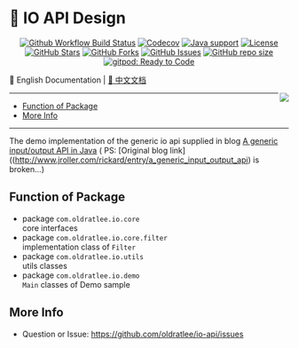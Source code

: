 # 📐 IO API Design

<p align="center">
<a href="https://github.com/oldratlee/io-api/actions/workflows/ci.yaml"><img src="https://img.shields.io/github/actions/workflow/status/oldratlee/io-api/ci.yaml?branch=main&logo=github&logoColor=white" alt="Github Workflow Build Status"></a>
<a href="https://app.codecov.io/gh/oldratlee/io-api/tree/main"><img src="https://img.shields.io/codecov/c/github/oldratlee/io-api/main?logo=codecov&logoColor=white" alt="Codecov"></a>
<a href="https://openjdk.java.net/"><img src="https://img.shields.io/badge/Java-8+-339933?logo=openjdk&logoColor=white" alt="Java support"></a>
<a href="https://www.apache.org/licenses/LICENSE-2.0.html"><img src="https://img.shields.io/github/license/oldratlee/io-api?color=4D7A97&logo=apache" alt="License"></a>
<a href="https://github.com/oldratlee/io-api/stargazers"><img src="https://img.shields.io/github/stars/oldratlee/io-api" alt="GitHub Stars"></a>
<a href="https://github.com/oldratlee/io-api/fork"><img src="https://img.shields.io/github/forks/oldratlee/io-api" alt="GitHub Forks"></a>
<a href="https://github.com/oldratlee/io-api/issues"><img src="https://img.shields.io/github/issues/oldratlee/io-api" alt="GitHub Issues"></a>
<a href="https://github.com/oldratlee/io-api"><img src="https://img.shields.io/github/repo-size/oldratlee/io-api" alt="GitHub repo size"></a>
<a href="https://gitpod.io/#https://github.com/oldratlee/io-api"><img src="https://img.shields.io/badge/Gitpod-ready to code-339933?label=gitpod&logo=gitpod&logoColor=white" alt="gitpod: Ready to Code"></a>
</p>

:book: English Documentation | [:book: 中文文档](README.md)

<a href="#dummy"><img src="https://user-images.githubusercontent.com/1063891/234197656-c664c069-01db-4883-9031-9800644ec9ac.jpg" align="right" /></a>

------------------------------

<!-- START doctoc generated TOC please keep comment here to allow auto update -->
<!-- DON'T EDIT THIS SECTION, INSTEAD RE-RUN doctoc TO UPDATE -->

- [Function of Package](#function-of-package)
- [More Info](#more-info)

<!-- END doctoc generated TOC please keep comment here to allow auto update -->

------------------------------

The demo implementation of the generic io api supplied in
blog [A generic input/output API in Java](https://dzone.com/articles/generic-inputoutput-api-java) (
PS: [Original blog link]((http://www.jroller.com/rickard/entry/a_generic_input_output_api) is broken...)

Function of Package
-------------------

- package `com.oldratlee.io.core`  
  core interfaces
- package `com.oldratlee.io.core.filter`  
  implementation class of `Filter`
- package `com.oldratlee.io.utils`  
  utils classes
- package `com.oldratlee.io.demo`  
  `Main` classes of Demo sample

More Info
-------------------

- Question or Issue: https://github.com/oldratlee/io-api/issues
